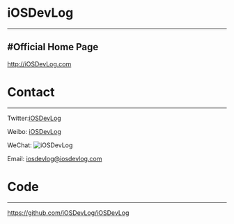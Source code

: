 # iOSDevLog
---



#Official Home Page
---

<http://iOSDevLog.com>

# Contact
---

Twitter:[iOSDevLog](https://twitter.com/iOSDevLog)

Weibo:  [iOSDevLog](http://weibo.com/iOSDevLog)

WeChat: ![iOSDevLog](https://github.com/iOSDevLog/iOSDevLog.github.io/raw/master/assets/images/wechat/WeChatIOSDevLog.png)

Email:  <iosdevlog@iosdevlog.com>


# Code
---

<https://github.com/iOSDevLog/iOSDevLog>